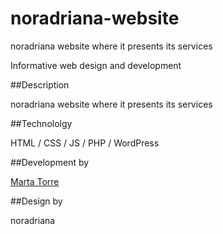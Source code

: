 # noradriana-website

noradriana website where it presents its services


Informative web design and development

##Description

noradriana website where it presents its services

##Technololgy

HTML / CSS / JS / PHP / WordPress

##Development by

<a href="https://martatorre.dev" target="_blank">Marta Torre</a>

##Design by

noradriana
